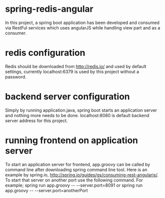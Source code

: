 # spring-redis-angular

In this project, a spring boot application has been developed and consumed via RestFul services which uses angularJS while handling view part and as a consumer.

# redis configuration
Redis should be downloaded from http://redis.io/ and used by default settings, currently localhost:6379 is used by this project without a password.

# backend server configuration
Simply by running application.java, spring boot starts an application server and nothing more needs to be done. localhost:8080 is default backend server address for this project.

# running frontend on application server
To start an application server for frontend, app.groovy can be called by command line after downloading spring command line tool. Here is an example by spring.io, http://spring.io/guides/gs/consuming-rest-angularjs/. To start that server on another port use the following command.
For example;
spring run app.groovy -- --server.port=8091
or 
spring run app.groovy -- --server.port=anotherPort
